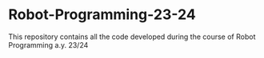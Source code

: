 # Robot-Programming-23-24
This repository contains all the code developed during the course of Robot Programming a.y. 23/24
